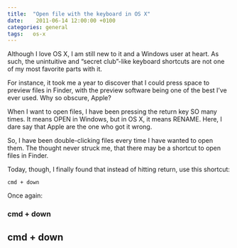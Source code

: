 ```yaml
---
title:  "Open file with the keyboard in OS X"
date:    2011-06-14 12:00:00 +0100
categories: general
tags: 	os-x
---
```



Although I love OS X, I am still new to it and a Windows user at heart. As such,
the unintuitive and “secret club”-like keyboard shortcuts are not one of my most
favorite parts with it.

For instance, it took me a year to discover that I could press space to preview
files in Finder, with the preview software being one of the best I’ve ever used.
Why so obscure, Apple?

When I want to open files, I have been pressing the return key SO many times. It
means OPEN in Windows, but in OS X, it means RENAME. Here, I dare say that Apple
are the one who got it wrong.

So, I have been double-clicking files every time I have wanted to open them. The
thought never struck me, that there may be a shortcut to open files in Finder.

Today, though, I finally found that instead of hitting return, use this shortcut:

`cmd + down`

Once again:

### cmd + down

## cmd + down